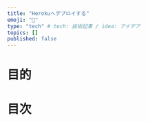 ```yaml
---
title: "Herokuへデプロイする"
emoji: "📝"
type: "tech" # tech: 技術記事 / idea: アイデア
topics: []
published: false
---
```

# 目的
# 目次
# 